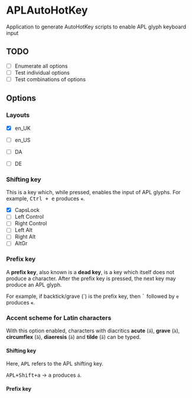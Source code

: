 # APLAutoHotKey
Application to generate AutoHotKey scripts to enable APL glyph keyboard input

## TODO
- [ ] Enumerate all options
- [ ] Test individual options
- [ ] Test combinations of options

## Options

### Layouts
- [x] en_UK
- [ ] en_US
- [ ] DA
- [ ] DE


### Shifting key
This is a key which, while pressed, enables the input of APL glyphs. For example, <kbd>Ctrl + e</kbd> produces `∊`.

- [x] CapsLock
- [ ] Left Control
- [ ] Right Control
- [ ] Left Alt
- [ ] Right Alt
- [ ] AltGr

### Prefix key
A **prefix key**, also known is a **dead key**, is a key which itself does not produce a character. After the prefix key is pressed, the next key may produce an APL glyph.

For example, if backtick/grave (\`) is the prefix key, then <kbd>\`</kbd> followed by `e` produces `∊`.

### Accent scheme for Latin characters
With this option enabled, characters with diacritics **acute** (`á`), **grave** (`à`), **circumflex** (`â`), **diaeresis** (`ä`) and **tilde** (`ã`) can be typed.

#### Shifting key

Here, <kbd>APL</kbd> refers to the APL shifting key.

<kbd>APL+Shift+a</kbd> → <kbd>a</kbd> produces `á`.

#### Prefix key